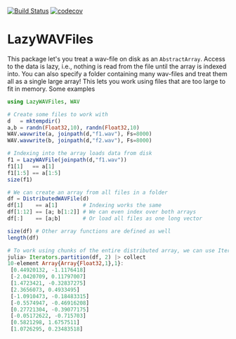 [![Build Status](https://travis-ci.org/baggepinnen/LazyWAVFiles.jl.svg?branch=master)](https://travis-ci.org/baggepinnen/LazyWAVFiles.jl)
[![codecov](https://codecov.io/gh/baggepinnen/LazyWAVFiles.jl/branch/master/graph/badge.svg)](https://codecov.io/gh/baggepinnen/LazyWAVFiles.jl)

# LazyWAVFiles
This package let's you treat a wav-file on disk as an `AbstractArray`. Access to the data is lazy, i.e., nothing is read from the file until the array is indexed into. You can also specify a folder containing many wav-files and treat them all as a single large array! This lets you work using files that are too large to fit in memory. Some examples
```julia
using LazyWAVFiles, WAV

# Create some files to work with
d   = mktempdir()
a,b = randn(Float32,10), randn(Float32,10)
WAV.wavwrite(a, joinpath(d,"f1.wav"), Fs=8000)
WAV.wavwrite(b, joinpath(d,"f2.wav"), Fs=8000)

# Indexing into the array loads data from disk
f1 = LazyWAVFile(joinpath(d,"f1.wav"))
f1[1]   == a[1]
f1[1:5] == a[1:5]
size(f1)

# We can create an array from all files in a folder
df = DistributedWAVFile(d)
df[1]    == a[1]        # Indexing works the same
df[1:12] == [a; b[1:2]] # We can even index over both arrays
df[:]    == [a;b]       # Or load all files as one long vector

size(df) # Other array functions are defined as well
length(df)

# To work using chunks of the entire distributed array, we can use Iterators.partition
julia> Iterators.partition(df, 2) |> collect
10-element Array{Array{Float32,1},1}:
 [0.44920132, -1.1176418]
 [-2.0420709, 0.11797007]
 [1.4723421, -0.32837275]
 [2.3656073, 0.4933495]   
 [-1.0910473, -0.18483315]
 [-0.5574947, -0.46916208]
 [0.27721304, -0.39077175]
 [-0.05172622, -0.715703]
 [0.5821298, 1.6757511]   
 [1.0726295, 0.23483518]
```
